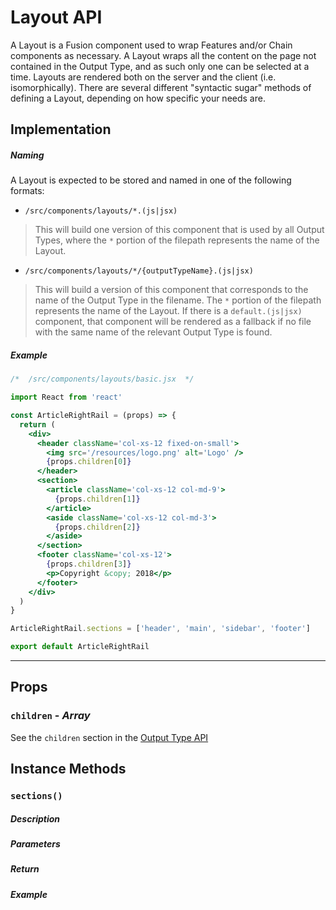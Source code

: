 # Layout API

A Layout is a Fusion component used to wrap Features and/or Chain components as necessary. A Layout wraps all the content on the page not contained in the Output Type, and as such only one can be selected at a time. Layouts are rendered both on the server and the client (i.e. isomorphically). There are several different "syntactic sugar" methods of defining a Layout, depending on how specific your needs are.

## Implementation

##### Naming

A Layout is expected to be stored and named in one of the following formats:

- `/src/components/layouts/*.(js|jsx)`

> This will build one version of this component that is used by all Output Types,
> where the `*` portion of the filepath represents the name of the Layout.

- `/src/components/layouts/*/{outputTypeName}.(js|jsx)`

> This will build a version of this component that corresponds to the name of the Output Type in the filename. The `*` portion of the filepath represents the name of the Layout. If there is a `default.(js|jsx)` component, that component will be rendered as a fallback if no file with the same name of the relevant Output Type is found.

##### Example

```jsx
/*  /src/components/layouts/basic.jsx  */

import React from 'react'

const ArticleRightRail = (props) => {
  return (
    <div>
      <header className='col-xs-12 fixed-on-small'>
        <img src='/resources/logo.png' alt='Logo' />
        {props.children[0]}
      </header>
      <section>
        <article className='col-xs-12 col-md-9'>
          {props.children[1]}
        </article>
        <aside className='col-xs-12 col-md-3'>
          {props.children[2]}
        </aside>
      </section>
      <footer className='col-xs-12'>
        {props.children[3]}
        <p>Copyright &copy; 2018</p>
      </footer>
    </div>
  )
}

ArticleRightRail.sections = ['header', 'main', 'sidebar', 'footer']

export default ArticleRightRail
```

-----

## Props

### `children` - *Array*

See the `children` section in the [Output Type API](./output-type.md#children)

## Instance Methods

### `sections()`

##### Description

##### Parameters

##### Return

##### Example
